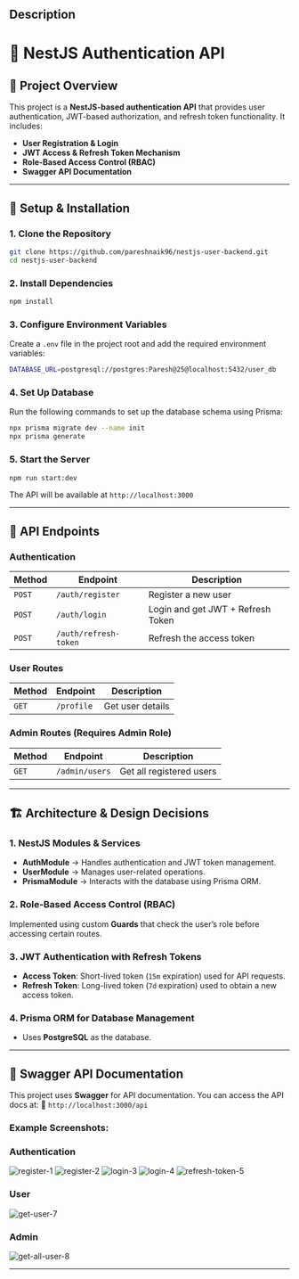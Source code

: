 ## Description

# 🚀 NestJS Authentication API

## 📌 Project Overview
This project is a **NestJS-based authentication API** that provides user authentication, JWT-based authorization, and refresh token functionality. It includes:
- **User Registration & Login**
- **JWT Access & Refresh Token Mechanism**
- **Role-Based Access Control (RBAC)**
- **Swagger API Documentation**

---

## 🔧 Setup & Installation
### **1. Clone the Repository**
```sh
git clone https://github.com/pareshnaik96/nestjs-user-backend.git
cd nestjs-user-backend
```

### **2. Install Dependencies**
```sh
npm install
```

### **3. Configure Environment Variables**
Create a `.env` file in the project root and add the required environment variables:
```sh
DATABASE_URL=postgresql://postgres:Paresh@25@localhost:5432/user_db

```

### **4. Set Up Database**
Run the following commands to set up the database schema using Prisma:
```sh
npx prisma migrate dev --name init
npx prisma generate
```

### **5. Start the Server**
```sh
npm run start:dev
```

The API will be available at `http://localhost:3000`

---

## 📌 API Endpoints
### **Authentication**
| Method | Endpoint | Description |
|--------|----------|-------------|
| `POST` | `/auth/register` | Register a new user |
| `POST` | `/auth/login` | Login and get JWT + Refresh Token |
| `POST` | `/auth/refresh-token` | Refresh the access token |

### **User Routes**
| Method | Endpoint | Description |
|--------|----------|-------------|
| `GET` | `/profile` | Get user details |

### **Admin Routes (Requires Admin Role)**
| Method | Endpoint | Description |
|--------|----------|-------------|
| `GET` | `/admin/users` | Get all registered users |

---

## 🏗 Architecture & Design Decisions
### **1. NestJS Modules & Services**
- **AuthModule** → Handles authentication and JWT token management.
- **UserModule** → Manages user-related operations.
- **PrismaModule** → Interacts with the database using Prisma ORM.

### **2. Role-Based Access Control (RBAC)**
Implemented using custom **Guards** that check the user’s role before accessing certain routes.

### **3. JWT Authentication with Refresh Tokens**
- **Access Token**: Short-lived token (`15m` expiration) used for API requests.
- **Refresh Token**: Long-lived token (`7d` expiration) used to obtain a new access token.

### **4. Prisma ORM for Database Management**
- Uses **PostgreSQL** as the database.

---

## 📜 Swagger API Documentation
This project uses **Swagger** for API documentation.
You can access the API docs at:
📌 `http://localhost:3000/api`

### **Example Screenshots:**
### **Authentication**
![register-1](https://github.com/user-attachments/assets/331f7d83-3e99-4e24-8780-e7231f46c750)
![register-2](https://github.com/user-attachments/assets/eb83bd8a-59ce-49dc-bf5a-30324d4ec817)
![login-3](https://github.com/user-attachments/assets/c12fd08d-1b3e-4960-a2c9-169abb8e53d0)
![login-4](https://github.com/user-attachments/assets/184c9b2f-8aaa-4371-b376-0e20bca772a0)
![refresh-token-5](https://github.com/user-attachments/assets/9a47c3ac-ea7b-4cc4-a23b-3c4a951f9aaf)
### **User**
![get-user-7](https://github.com/user-attachments/assets/956d22e4-2e86-4b46-94dd-d497f5ee2f68)
### **Admin**
![get-all-user-8](https://github.com/user-attachments/assets/ba295766-8420-4192-b425-d105875e7bd9)

---






